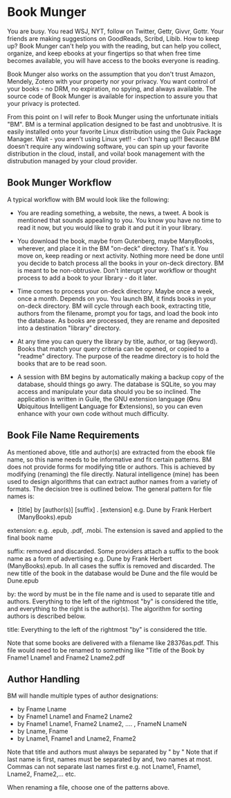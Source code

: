 # Book Munger

You are busy. You read WSJ, NYT, follow on Twitter, Gettr, Givvr, Gottr. Your friends are making suggestions on GoodReads, Scribd, Libib. How to keep up? Book Munger can't help you with the reading, but can help you collect, organize, and keep ebooks at your fingertips so that when free time becomes available, you will have access to the books everyone is reading.

Book Munger also works on the assumption that you don't trust Amazon, Mendely, Zotero with your property nor your privacy.  You want control of your books - no DRM, no expiration, no spying, and always available.  The source code of Book Munger is available for inspection to assure you that your privacy is protected.

From this point on I will refer to Book Munger using the unfortunate initials "BM". BM is a terminal application designed to be fast and unobtrusive. It is easily installed onto your favorite Linux distribution using the Guix Package Manager. Wait - you aren't using Linux yet!! - don't hang up!!!  Because BM doesn't require any windowing software, you can spin up your favorite distribution in the cloud, install, and voila! book management with the distrubution managed by your cloud provider. 

## Book Munger Workflow

A typical workflow with BM would look like the following:

 * You are reading something, a website, the news, a tweet.  A book is mentioned that sounds appealing to you. You know you have no time to read it now, but you would like to grab it and put it in your library.
 
 * You download the book, maybe from Gutenberg, maybe ManyBooks, wherever, and place it in the BM "on-deck" directory. That's it. You move on, keep reading or next activity.  Nothing more need be done until you decide to batch process all the books in your on-deck directory.  BM is meant to be non-obtrusive. Don't interupt your workflow or thought process to add a book to your library - do it later.
 
 * Time comes to process your on-deck directory. Maybe once a week, once a month.  Depends on you. You launch BM, it finds books in your on-deck directory. BM will cycle through each book, extracting title, authors from the filename, prompt you for tags, and load the book into the database. As books are processed, they are rename and deposited into a destination "library" directory.
 
 * At any time you can query the library by title, author, or tag (keyword). Books that match your query criteria can be opened, or copied to a "readme" directory. The purpose of the readme directory is to hold the books that are to be read soon.
 
 * A session with BM begins by automatically making a backup copy of the database, should things go awry. The database is SQLite, so you may access and manipulate your data should you be so inclined. The application is written in Guile, the GNU extension language (<b>G</b>nu <b>U</b>biquitous <b>I</b>ntelligent <b>L</b>anguage for <b>E</b>xtensions), so you can even enhance with your own code without much difficulty.
 
 ## Book File Name Requirements
 
 As mentioned above, title and author(s) are extracted from the ebook file name, so this name needs to be informative and fit certain patterns.  BM does not provide forms for modifying title or authors.  This is achieved by modifying (renaming) the file directly. Natural intelligence (mine) has been used to design algorithms that can extract author names from a variety of formats.  The decision tree is outlined below. The general pattern for file names is:
 
 * [title] by [author(s)] [suffix] . [extension]  e.g. Dune by Frank Herbert (ManyBooks).epub
 
 extension: e.g. .epub, .pdf, .mobi.  The extension is saved and applied to the final book name
 
 suffix: removed and discarded. Some providers attach a suffix to the book name as a form of advertising e.g. Dune by Frank Herbert (ManyBooks).epub.  In all cases the suffix is removed and discarded. The new title of the book in the database would be Dune and the file would be Dune.epub
 
 by: the word by must be in the file name and is used to separate title and authors. Everything to the left of the rightmost "by" is considered the title, and everything to the right is the author(s). The algorithm for sorting authors is described below.
 
 title: Everything to the left of the rightmost "by" is considered the title.
 
 Note that some books are delivered with a filename like 28376as.pdf.  This file would need to be renamed to something like "Title of the Book by Fname1 Lname1 and Fname2 Lname2.pdf
 
 ## Author Handling
 
 BM will handle multiple types of author designations:
 
 * by Fname Lname
 * by Fname1 Lname1 and Fname2 Lname2
 * by Fname1 Lname1, Fname2 Lname2, .... , FnameN LnameN
 * by Lname, Fname
 * by Lname1, Fname1 and Lname2, Fname2
 
 Note that title and authors must always be separated by " by "
 Note that if last name is first, names must be separated by and, two names at most.  Commas can not separate last names first e.g. not Lname1, Fname1, Lname2, Fname2,... etc.
 
 When renaming a file, choose one of the patterns above.
 
 
 
 
 
 
 
 
